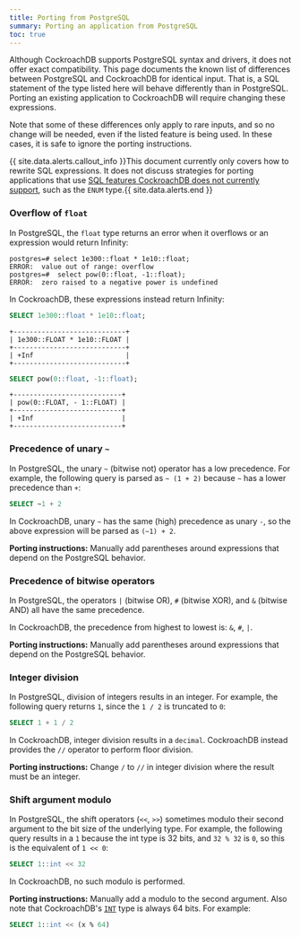 ```yaml
---
title: Porting from PostgreSQL
summary: Porting an application from PostgreSQL
toc: true
---
```


Although CockroachDB supports PostgreSQL syntax and drivers, it does not offer exact compatibility. This page documents the known list of differences between PostgreSQL and CockroachDB for identical input. That is, a SQL statement of the type listed here will behave differently than in PostgreSQL. Porting an existing application to CockroachDB will require changing these expressions.

Note that some of these differences only apply to rare inputs, and so no change will be needed, even if the listed feature is being used. In these cases, it is safe to ignore the porting instructions.

{{ site.data.alerts.callout_info }}This document currently only covers how to rewrite SQL expressions. It does not discuss strategies for porting applications that use <a href="sql-feature-support.html">SQL features CockroachDB does not currently support</a>, such as the <code>ENUM</code> type.{{ site.data.alerts.end }}


### Overflow of `float`

In PostgreSQL, the `float` type returns an error when it overflows or an expression would return Infinity:

~~~
postgres=# select 1e300::float * 1e10::float;
ERROR:  value out of range: overflow
postgres=#  select pow(0::float, -1::float);
ERROR:  zero raised to a negative power is undefined
~~~

In CockroachDB, these expressions instead return Infinity:

~~~ sql
SELECT 1e300::float * 1e10::float;
~~~

~~~
+----------------------------+
| 1e300::FLOAT * 1e10::FLOAT |
+----------------------------+
| +Inf                       |
+----------------------------+
~~~

~~~ sql
SELECT pow(0::float, -1::float);
~~~

~~~
+---------------------------+
| pow(0::FLOAT, - 1::FLOAT) |
+---------------------------+
| +Inf                      |
+---------------------------+
~~~

### Precedence of unary `~`

In PostgreSQL, the unary `~` (bitwise not) operator has a low precedence. For example, the following query is parsed as `~ (1 + 2)` because `~` has a lower precedence than `+`:

~~~ sql
SELECT ~1 + 2
~~~

In CockroachDB, unary `~` has the same (high) precedence as unary `-`, so the above expression will be parsed as `(~1) + 2`.

**Porting instructions:** Manually add parentheses around expressions that depend on the PostgreSQL behavior.

### Precedence of bitwise operators

In PostgreSQL, the operators `|` (bitwise OR), `#` (bitwise XOR), and `&` (bitwise AND) all have the same precedence.

In CockroachDB, the precedence from highest to lowest is: `&`, `#`, `|`.

**Porting instructions:** Manually add parentheses around expressions that depend on the PostgreSQL behavior.

### Integer division

In PostgreSQL, division of integers results in an integer. For example, the following query returns `1`, since the `1 / 2` is truncated to `0`:

~~~ sql
SELECT 1 + 1 / 2
~~~

In CockroachDB, integer division results in a `decimal`. CockroachDB instead provides the `//` operator to perform floor division.

**Porting instructions:** Change `/` to `//` in integer division where the result must be an integer.

### Shift argument modulo

In PostgreSQL, the shift operators (`<<`, `>>`) sometimes modulo their second argument to the bit size of the underlying type. For example, the following query results in a `1` because the int type is 32 bits, and `32 % 32` is `0`, so this is the equivalent of `1 << 0`:

~~~ sql
SELECT 1::int << 32
~~~

In CockroachDB, no such modulo is performed.

**Porting instructions:** Manually add a modulo to the second argument. Also note that CockroachDB's [`INT`](int.html) type is always 64 bits. For example:

~~~ sql
SELECT 1::int << (x % 64)
~~~
